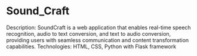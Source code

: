# Sound_Craft

Description: SoundCraft is a web application that enables real-time speech recognition, audio to text conversion, and text to audio conversion, providing users with seamless communication and content transformation capabilities. Technologies: HTML, CSS, Python with Flask framework
